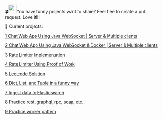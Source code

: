 🍀<img src="https://user-images.githubusercontent.com/5679180/79618120-0daffb80-80be-11ea-819e-d2b0fa904d07.gif" width="27px">You have funny projects want to share? Feel free to create a pull request. Love it!!!

🚀 Current projects:

[1 Chat Web App Using Java WebSocket | Server & Multiple clients](https://youtu.be/a0PPWwhw3OE)

[2 Chat Web App Using Java WebSocket & Docker | Server & Multiple clients](https://youtu.be/WLcfW4uaoGE) 

[3 Rate Limiter Implementation](https://github.com/vkhanhqui/youtube-code/tree/main/003-rate-limiter)

[4 Rate Limiter Using Proof of Work](https://github.com/vkhanhqui/youtube-code/tree/main/004-rate-limiter-proof-of-work)

[5 Leetcode Solution](https://github.com/vkhanhqui/youtube-code/tree/main/005-leetcode)

[6 Dict, List, and Tuple in a funny way](https://github.com/vkhanhqui/youtube-code/tree/main/006-python-stuffs)

[7 Ingest data to Elasticsearch](https://github.com/vkhanhqui/youtube-code/tree/main/007-ingest-data-elasticsearch)

[8 Practice rest, graphql, rpc, soap, etc..](https://github.com/vkhanhqui/youtube-code/tree/main/008-api-shapes)

[9 Practice worker pattern](https://github.com/vkhanhqui/youtube-code/tree/main/009-worker-pattern)
